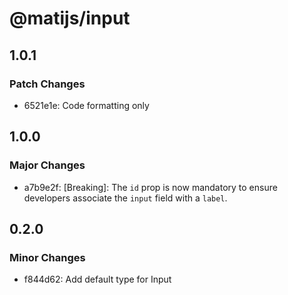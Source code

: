 # @matijs/input

## 1.0.1

### Patch Changes

- 6521e1e: Code formatting only

## 1.0.0

### Major Changes

- a7b9e2f: [Breaking]: The `id` prop is now mandatory to ensure developers associate the
  `input` field with a `label`.

## 0.2.0

### Minor Changes

- f844d62: Add default type for Input
